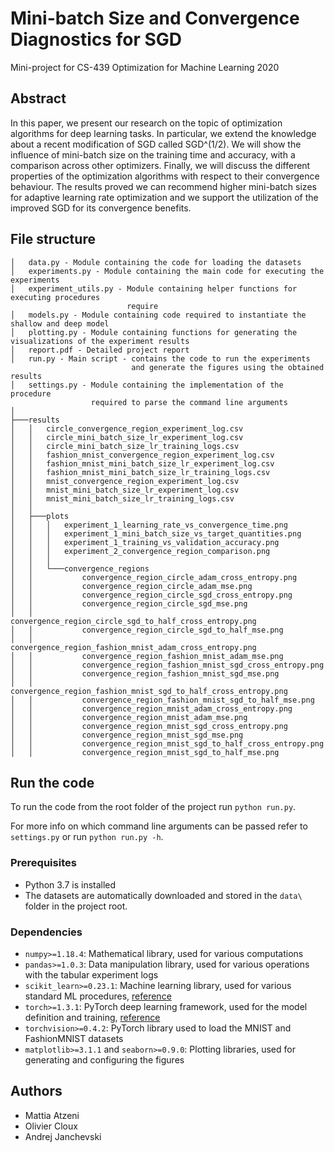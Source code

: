 # Mini-batch Size and Convergence Diagnostics for SGD
Mini-project for CS-439 Optimization for Machine Learning 2020

## Abstract
In this paper, we present our research on the topic of optimization algorithms for deep learning tasks. In particular, we extend the knowledge about a recent modification of SGD called SGD^(1/2). We will show the influence of mini-batch size on the training time and accuracy, with a comparison across other optimizers. Finally, we will discuss the different properties of the optimization algorithms with respect to their convergence behaviour. The results proved we can recommend higher mini-batch sizes for adaptive learning rate optimization and we support the utilization of the improved SGD for its convergence benefits.

## File structure
```
│   data.py - Module containing the code for loading the datasets
│   experiments.py - Module containing the main code for executing the experiments
│   experiment_utils.py - Module containing helper functions for executing procedures
						  require
│   models.py - Module containing code required to instantiate the shallow and deep model
│   plotting.py - Module containing functions for generating the visualizations of the experiment results
│   report.pdf - Detailed project report
│   run.py - Main script - contains the code to run the experiments
						   and generate the figures using the obtained results
│   settings.py - Module containing the implementation of the procedure
				  required to parse the command line arguments
│
├───results
│   │   circle_convergence_region_experiment_log.csv
│   │   circle_mini_batch_size_lr_experiment_log.csv
│   │   circle_mini_batch_size_lr_training_logs.csv
│   │   fashion_mnist_convergence_region_experiment_log.csv
│   │   fashion_mnist_mini_batch_size_lr_experiment_log.csv
│   │   fashion_mnist_mini_batch_size_lr_training_logs.csv
│   │   mnist_convergence_region_experiment_log.csv
│   │   mnist_mini_batch_size_lr_experiment_log.csv
│   │   mnist_mini_batch_size_lr_training_logs.csv
│   │
│   ├───plots
│   │   │   experiment_1_learning_rate_vs_convergence_time.png
│   │   │   experiment_1_mini_batch_size_vs_target_quantities.png
│   │   │   experiment_1_training_vs_validation_accuracy.png
│   │   │   experiment_2_convergence_region_comparison.png
│   │   │
│   │   └───convergence_regions
│   │           convergence_region_circle_adam_cross_entropy.png
│   │           convergence_region_circle_adam_mse.png
│   │           convergence_region_circle_sgd_cross_entropy.png
│   │           convergence_region_circle_sgd_mse.png
│   │           convergence_region_circle_sgd_to_half_cross_entropy.png
│   │           convergence_region_circle_sgd_to_half_mse.png
│   │           convergence_region_fashion_mnist_adam_cross_entropy.png
│   │           convergence_region_fashion_mnist_adam_mse.png
│   │           convergence_region_fashion_mnist_sgd_cross_entropy.png
│   │           convergence_region_fashion_mnist_sgd_mse.png
│   │           convergence_region_fashion_mnist_sgd_to_half_cross_entropy.png
│   │           convergence_region_fashion_mnist_sgd_to_half_mse.png
│   │           convergence_region_mnist_adam_cross_entropy.png
│   │           convergence_region_mnist_adam_mse.png
│   │           convergence_region_mnist_sgd_cross_entropy.png
│   │           convergence_region_mnist_sgd_mse.png
│   │           convergence_region_mnist_sgd_to_half_cross_entropy.png
│   │           convergence_region_mnist_sgd_to_half_mse.png
```

## Run the code
To run the code from the root folder of the project run `python run.py`.

For more info on which command line arguments can be passed refer to `settings.py` or run `python run.py -h`.

### Prerequisites
- Python 3.7 is installed
- The datasets are automatically downloaded and stored in the `data\` folder in the project root.

### Dependencies
- `numpy>=1.18.4`: Mathematical library, used for various computations
- `pandas>=1.0.3`: Data manipulation library, used for various operations with the tabular experiment logs
- `scikit_learn>=0.23.1`: Machine learning library, used for various standard ML procedures, [reference](http://jmlr.csail.mit.edu/papers/v12/pedregosa11a.html)
- `torch>=1.3.1`: PyTorch deep learning framework, used for the model definition and training, [reference](https://papers.nips.cc/paper/9015-pytorch-an-imperative-style-high-performance-deep-learning-library)
- `torchvision>=0.4.2`: PyTorch library used to load the MNIST and FashionMNIST datasets
- `matplotlib>=3.1.1` and `seaborn>=0.9.0`: Plotting libraries, used for generating and configuring the figures

## Authors
- Mattia Atzeni
- Olivier Cloux
- Andrej Janchevski
